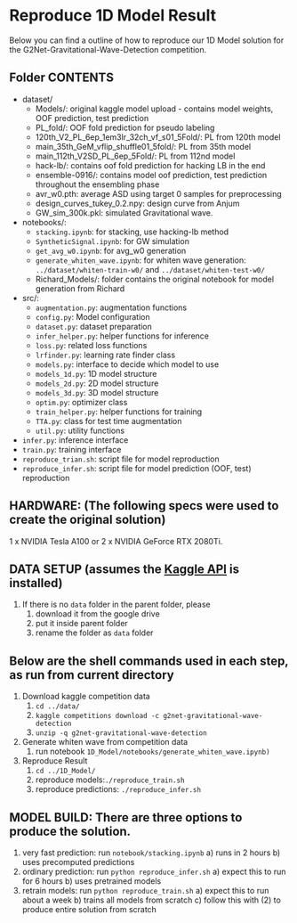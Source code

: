# Reproduce 1D Model Result

Below you can find a outline of how to reproduce our 1D Model solution for the G2Net-Gravitational-Wave-Detection competition.

## Folder CONTENTS

- dataset/ 
  - Models/: original kaggle model upload - contains model weights, OOF prediction, test prediction
  - PL_fold/: OOF fold prediction for pseudo labeling
  - 120th_V2_PL_6ep_1em3lr_32ch_vf_s01_5Fold/: PL from 120th model
  - main_35th_GeM_vflip_shuffle01_5fold/: PL from 35th model
  - main_112th_V2SD_PL_6ep_5Fold/: PL from 112nd model
  - hack-lb/: contains oof fold prediction for hacking LB in the end
  - ensemble-0916/: contains model oof prediction, test prediction throughout the ensembling phase
  - avr_w0.pth: average ASD using target 0 samples for preprocessing
  - design_curves_tukey_0.2.npy: design curve from Anjum
  - GW_sim_300k.pkl: simulated Gravitational wave.
- notebooks/:
  - `stacking.ipynb`: for stacking, use hacking-lb method
  - `SyntheticSignal.ipynb`: for GW simulation
  - `get_avg_w0.ipynb`: for avg_w0 generation
  - `generate_whiten_wave.ipynb`: for whiten wave generation: `../dataset/whiten-train-w0/` and `../dataset/whiten-test-w0/`
  - Richard_Models/: folder contains the original notebook for model generation from Richard
- src/:
  - `augmentation.py`: augmentation functions 
  - `config.py`: Model configuration
  - `dataset.py`: dataset preparation
  - `infer_helper.py`: helper functions for inference
  - `loss.py`: related loss functions
  - `lrfinder.py`: learning rate finder class
  - `models.py`: interface to decide which model to use
  - `models_1d.py`: 1D model structure
  - `models_2d.py`: 2D model structure
  - `models_3d.py`: 3D model structure
  - `optim.py`: optimizer class
  - `train_helper.py`: helper functions for training
  - `TTA.py`: class for test time augmentation
  - `util.py`: utility functions
- `infer.py`: inference interface
- `train.py`: training interface
- `reproduce_trian.sh`: script file for model reproduction
- `reproduce_infer.sh`: script file for model prediction (OOF, test) reproduction

## HARDWARE: (The following specs were used to create the original solution)

1 x NVIDIA Tesla A100 or 2 x NVIDIA GeForce RTX 2080Ti.

## DATA SETUP (assumes the [Kaggle API](https://github.com/Kaggle/kaggle-api) is installed)

1. If there is no `data` folder in the parent folder, please 
   1. download it from the google drive 
   2. put it inside parent folder
   3. rename the folder as `data` folder

## Below are the shell commands used in each step, as run from current directory

1. Download kaggle competition data
   1. `cd ../data/`
   2. `kaggle competitions download -c g2net-gravitational-wave-detection`
   3. `unzip -q g2net-gravitational-wave-detection`
2. Generate whiten wave from competition data
   1. run notebook `1D_Model/notebooks/generate_whiten_wave.ipynb)`
3. Reproduce Result
   1. `cd ../1D_Model/`
   2. reproduce models:`./reproduce_train.sh`  
   3. reproduce predictions: `./reproduce_infer.sh`

## MODEL BUILD: There are three options to produce the solution.

1) very fast prediction: run `notebook/stacking.ipynb`
    a) runs in 2 hours
    b) uses precomputed predictions
2) ordinary prediction: run `python reproduce_infer.sh`
    a) expect this to run for 6 hours
    b) uses pretrained models
3) retrain models: run `python reproduce_train.sh`
    a) expect this to run about a week
    b) trains all models from scratch
    c) follow this with (2) to produce entire solution from scratch
